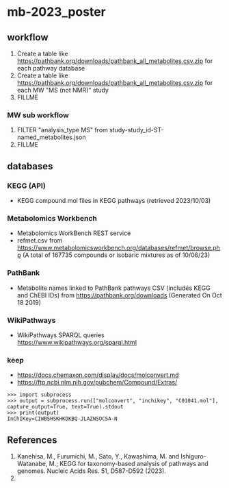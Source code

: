 # mb-2023_poster

## workflow

1. Create a table like https://pathbank.org/downloads/pathbank_all_metabolites.csv.zip for each pathway database
2. Create a table like https://pathbank.org/downloads/pathbank_all_metabolites.csv.zip for each MW "MS (not NMR)" study
3. FILLME

### MW sub workflow

1. FILTER "analysis_type   MS" from study-study_id-ST-named_metabolites.json
2. FILLME

## databases

### KEGG (API)
- KEGG compound mol files in KEGG pathways (retrieved 2023/10/03)

### Metabolomics Workbench
- Metabolomics WorkBench REST service
- refmet.csv from https://www.metabolomicsworkbench.org/databases/refmet/browse.php (A total of 167735 compounds or isobaric mixtures as of 10/06/23)

### PathBank
- Metabolite names linked to PathBank pathways CSV (includes KEGG and ChEBI IDs) from https://pathbank.org/downloads (Generated On Oct 18 2019)

### WikiPathways
- WikiPathways SPARQL queries https://www.wikipathways.org/sparql.html


### keep
- https://docs.chemaxon.com/display/docs/molconvert.md
- https://ftp.ncbi.nlm.nih.gov/pubchem/Compound/Extras/

```
>>> import subprocess
>>> output = subprocess.run(["molconvert", "inchikey", "C01041.mol"], capture_output=True, text=True).stdout
>>> print(output)
InChIKey=CIWBSHSKHKDKBQ-JLAZNSOCSA-N
```


## References
1. Kanehisa, M., Furumichi, M., Sato, Y., Kawashima, M. and Ishiguro-Watanabe, M.; KEGG for taxonomy-based analysis of pathways and genomes. Nucleic Acids Res. 51, D587-D592 (2023).
2. 
